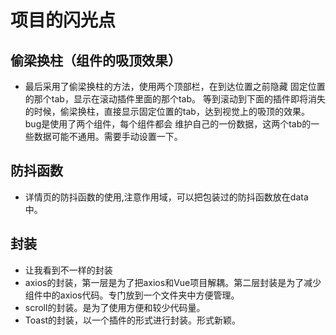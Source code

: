 # 项目的闪光点

## 偷梁换柱（组件的吸顶效果）

* 最后采用了偷梁换柱的方法，使用两个顶部栏，在到达位置之前隐藏 固定位置的那个tab，显示在滚动插件里面的那个tab。
等到滚动到下面的插件即将消失的时候，偷梁换柱，直接显示固定位置的tab，达到视觉上的吸顶的效果。bug是使用了两个组件，每个组件都会
维护自己的一份数据，这两个tab的一些数据可能不通用。需要手动设置一下。

## 防抖函数

* 详情页的防抖函数的使用,注意作用域，可以把包装过的防抖函数放在data中。

## 封装

* 让我看到不一样的封装
* axios的封装，第一层是为了把axios和Vue项目解耦。第二层封装是为了减少组件中的axios代码。专门放到一个文件夹中方便管理。
* scroll的封装。是为了使用方便和较少代码量。
* Toast的封装，以一个插件的形式进行封装。形式新颖。